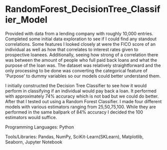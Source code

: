 # RandomForest_DecisionTree_Classifier_Model

Provided with data from a lending company with roughly 10,000 entries. Completed some initial data exploration to see if I could find any standout correlations. Some features I looked closely at were the FICO score of an individual as well as how that correlates to interest rates given to prospective loanees. Additionally, seeing how strong of a correlation there was between the amount of people who full paid back loans and what the purpose of the loan was. The dataset was relatively straightforward and the only processing to be done was converting the categorical feature of 'Purpose' to dummy variables so our models could better understand them. 

I initially constructed the Decision Tree Classifier to see how it would perform in classifying if an individual would pay back a loan. It performed with approximately 74% accuracy which is not bad but we could do better. After that I tested out using a Random Forest Classifier. I made four different models with various estimators ranging from 25,50,75,100. While they are performed in the same ballpark of 84% accuracy I decided the 100 estimators would suffice.

Programming Languages: Python

Tools/Libraries: Pandas, NumPy, SciKit-Learn(SKLearn), Matplotlib, Seaborn, Jupyter Notebook
